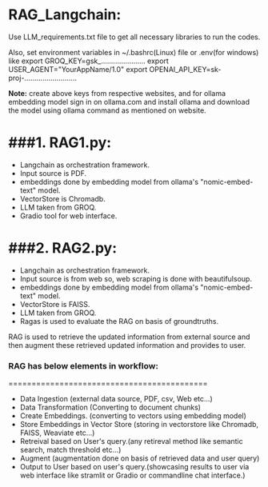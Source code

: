 # RAG_Langchain:

Use LLM_requirements.txt file to get all necessary libraries to run the codes.

Also, set environment variables in ~/.bashrc(Linux) file or .env(for windows) like
export GROQ_KEY=gsk_......................
export USER_AGENT="YourAppName/1.0"
export OPENAI_API_KEY=sk-proj-..........................

**Note:** create above keys from respective websites, and for ollama embedding model sign in on ollama.com and install ollama and download the model using ollama command as mentioned on website.

**###1. RAG1.py:**
=====================
- Langchain as orchestration framework.
- Input source is PDF.
- embeddings done by embedding model from ollama's "nomic-embed-text" model.
- VectorStore is Chromadb.
- LLM taken from GROQ.
- Gradio tool for web interface.


**###2. RAG2.py:**
=====================
- Langchain as orchestration framework.
- Input source is from web so, web scraping is done with beautifulsoup.
- embeddings done by embedding model from ollama's "nomic-embed-text" model.
- VectorStore is FAISS.
- LLM taken from GROQ.
- Ragas is used to evaluate the RAG on basis of groundtruths.


RAG is used to retrieve the updated information from external source and then augment these retrieved updated information and provides to user.

### RAG has below elements in workflow:
===========================================
- Data Ingestion (external data source, PDF, csv, Web etc...)
- Data Transformation (Converting to document chunks)
- Create Embeddings. (converting to vectors using embedding model)
- Store Embeddings in Vector Store (storing in vectorstore like Chromadb, FAISS, Weaviate etc...)
- Retreival based on User's query.(any retireval method like semantic search, match threshold etc...)
- Augment (augmentation done on basis of retrieved data and user query)
- Output to User based on user's query.(showcasing results to user via web interface like stramlit or Gradio or commandline chat interface.)
